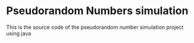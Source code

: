 # Pseudorandom Numbers simulation
This is the source code of the pseudorandom number simulation project using java
